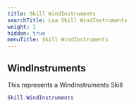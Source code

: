 ```yaml
---
title: Skill WindInstruments
searchTitle: Lua Skill WindInstruments
weight: 1
hidden: true
menuTitle: Skill WindInstruments
---
```

## WindInstruments

This represents a WindInstruments Skill
```lua
Skill.WindInstruments
```